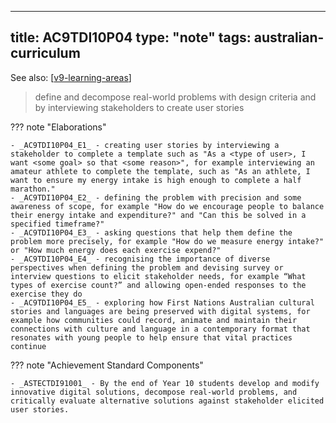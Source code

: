 
---
title: AC9TDI10P04
type: "note"
tags: australian-curriculum
---

See also: [[v9-learning-areas]]

> define and decompose real-world problems with design criteria and by interviewing stakeholders to create user stories

??? note "Elaborations"

	- _AC9TDI10P04_E1_ - creating user stories by interviewing a stakeholder to complete a template such as "As a <type of user>, I want <some goal> so that <some reason>", for example interviewing an amateur athlete to complete the template, such as "As an athlete, I want to ensure my energy intake is high enough to complete a half marathon."
	- _AC9TDI10P04_E2_ - defining the problem with precision and some awareness of scope, for example "How do we encourage people to balance their energy intake and expenditure?" and "Can this be solved in a specified timeframe?"
	- _AC9TDI10P04_E3_ - asking questions that help them define the problem more precisely, for example "How do we measure energy intake?" or "How much energy does each exercise expend?"
	- _AC9TDI10P04_E4_ - recognising the importance of diverse perspectives when defining the problem and devising survey or interview questions to elicit stakeholder needs, for example “What types of exercise count?” and allowing open-ended responses to the exercise they do
	- _AC9TDI10P04_E5_ - exploring how First Nations Australian cultural stories and languages are being preserved with digital systems, for example how communities could record, animate and maintain their connections with culture and language in a contemporary format that resonates with young people to help ensure that vital practices continue
??? note "Achievement Standard Components"

	- _ASTECTDI91001_ - By the end of Year 10 students develop and modify innovative digital solutions, decompose real-world problems, and critically evaluate alternative solutions against stakeholder elicited user stories.

[//begin]: # "Autogenerated link references for markdown compatibility"
[v9-learning-areas]: ../v9-learning-areas "v9-learning-areas"
[//end]: # "Autogenerated link references"
